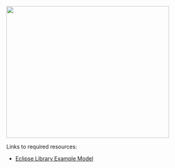 <a href='http://www.youtube.com/watch?feature=player_embedded&v=VJlgnGbAdE0' target='_blank'><img src='http://img.youtube.com/vi/VJlgnGbAdE0/0.jpg' width='425' height=344 /></a>

Links to required resources:
  * [Eclipse Library Example Model](http://help.eclipse.org/helios/topic/org.eclipse.emf.doc/tutorials/rosepkg/library.mdl)